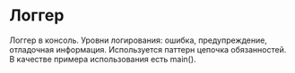 # Логгер
Логгер в консоль. Уровни логирования: ошибка, предупреждение, отладочная информация. Используется паттерн цепочка обязанностей. В качестве примера использования есть main().
